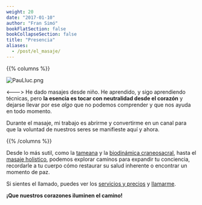 ```yaml
---
weight: 20
date: "2017-01-10"
author: "Fran Simó"
bookFlatSection: false
bookCollapseSection: false
title: "Presencia"
aliases:
  - /post/el_masaje/
---
```


{{% columns %}}

![PauLluc.png](/docs/presence/PauLluc.png)

<--->
He dado masajes desde niño. He aprendido, y sigo aprendiendo técnicas, pero **la esencia es tocar con neutralidad
desde el corazón** y dejarse llevar por ese _algo_ que no podemos comprender y que nos ayuda en todo momento.

Durante el masaje, mi trabajo es abrirme y convertirme en un canal para que la voluntad de nuestros seres se manifieste aquí y ahora.

{{% /columns %}}

Desde lo más sutil, como la [tameana](tameana/) y la [biodinámica craneosacral](biodinamica_craneosacral/), hasta
el [masaje holistico](masaje_holistico/), podemos explorar caminos para expandir tu conciencia, recordarle a tu cuerpo 
cómo restaurar su salud inherente o encontrar un momento de paz.

Si sientes el llamado, puedes ver los [servicios y precios](prices/) y [llamarme](../contact).

**¡Que nuestros corazones iluminen el camino!**
